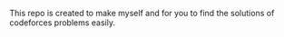 This repo is created to make myself and for you to find the solutions of codeforces problems easily.
